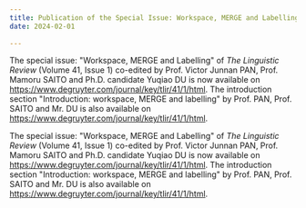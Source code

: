 ```yaml
---
title: Publication of the Special Issue: Workspace, MERGE and Labelling of The Linguistic Review (Volume 41, Issue 1) 
date: 2024-02-01
  
---
```

The special issue: "Workspace, MERGE and Labelling" of *The Linguistic Review* (Volume 41, Issue 1) co-edited by Prof. Victor Junnan PAN, Prof. Mamoru SAITO and Ph.D. candidate Yuqiao DU is now available on https://www.degruyter.com/journal/key/tlir/41/1/html. The introduction section "Introduction: workspace, MERGE and labelling" by Prof. PAN, Prof. SAITO and Mr. DU is also available on https://www.degruyter.com/journal/key/tlir/41/1/html.

<!--more-->
The special issue: "Workspace, MERGE and Labelling" of *The Linguistic Review* (Volume 41, Issue 1) co-edited by Prof. Victor Junnan PAN, Prof. Mamoru SAITO and Ph.D. candidate Yuqiao DU is now available on https://www.degruyter.com/journal/key/tlir/41/1/html. The introduction section "Introduction: workspace, MERGE and labelling" by Prof. PAN, Prof. SAITO and Mr. DU is also available on https://www.degruyter.com/journal/key/tlir/41/1/html.
